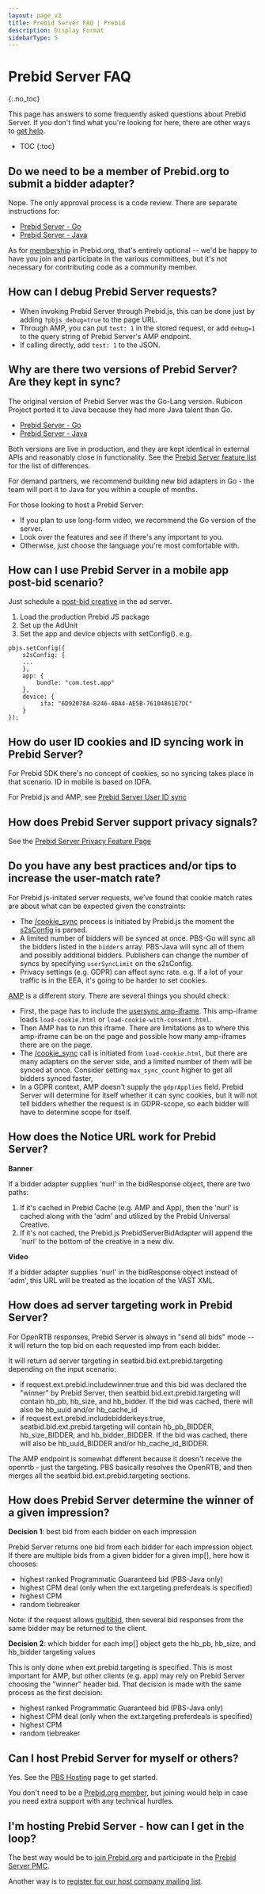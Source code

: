 ```yaml
---
layout: page_v2
title: Prebid Server FAQ | Prebid
description: Display Format
sidebarType: 5
---
```


# Prebid Server FAQ
{:.no_toc}

This page has answers to some frequently asked questions about Prebid Server. If you don't find what you're looking for here, there are other ways to [get help](/support/index.html).

* TOC
{:toc}

## Do we need to be a member of Prebid.org to submit a bidder adapter?

Nope. The only approval process is a code review. There are separate instructions for:

- [Prebid Server - Go](/prebid-server/developers/add-new-bidder-go.html)
- [Prebid Server - Java](/prebid-server/developers/add-new-bidder-java.html)

As for [membership](https://prebid.org/membership/) in Prebid.org, that's entirely optional -- we'd be happy to have you join and participate in the various committees,
but it's not necessary for contributing code as a community member.

## How can I debug Prebid Server requests?

+ When invoking Prebid Server through Prebid.js, this can be done just by adding `?pbjs_debug=true` to the page URL.
+ Through AMP, you can put `test: 1` in the stored request, or add `debug=1` to the query string of Prebid Server's AMP endpoint.
+ If calling directly, add `test: 1` to the JSON.

## Why are there two versions of Prebid Server? Are they kept in sync?

The original version of Prebid Server was the Go-Lang version. Rubicon Project
ported it to Java because they had more Java talent than Go.

+ [Prebid Server - Go](https://github.com/prebid/prebid-server)
+ [Prebid Server - Java](https://github.com/prebid/prebid-server-java)

Both versions are live in production, and they are kept identical in external APIs
and reasonably close in functionality. See the [Prebid Server feature list](/prebid-server/features/pbs-feature-idx.html) for the list of differences.

For demand partners, we recommend building new bid adapters in Go - the team will port it to Java for you within a couple of months.

For those looking to host a Prebid Server:
- If you plan to use long-form video, we recommend the Go version of the server.
- Look over the features and see if there's any important to you.
- Otherwise, just choose the language you're most comfortable with.

## How can I use Prebid Server in a mobile app post-bid scenario?

Just schedule a [post-bid creative]({{site.baseurl}}/dev-docs/examples/postbid.html) in the ad server.

1. Load the production Prebid JS package
1. Set up the AdUnit
1. Set the app and device objects with setConfig(). e.g.

```
pbjs.setConfig({
    s2sConfig: {
    ...
    },
    app: {
        bundle: "com.test.app"
    },
    device: {
         ifa: "6D92078A-8246-4BA4-AE5B-76104861E7DC"
    }
});
```
## How do user ID cookies and ID syncing work in Prebid Server?

For Prebid SDK there's no concept of cookies, so no syncing takes place in that scenario. ID in mobile is based on IDFA.

For Prebid.js and AMP, see [Prebid Server User ID sync](/prebid-server/developers/pbs-cookie-sync.html)

## How does Prebid Server support privacy signals?

See the [Prebid Server Privacy Feature Page](/prebid-server/features/pbs-privacy.html)

## Do you have any best practices and/or tips to increase the user-match rate?

For Prebid.js-initated server requests, we've found that cookie match rates are about what can be expected given the constraints:

- The [/cookie_sync](/prebid-server/developers/pbs-cookie-sync.html) process is initiated by Prebid.js the moment the [s2sConfig](https://docs.prebid.org/dev-docs/publisher-api-reference.html#setConfig-Server-to-Server) is parsed.
- A limited number of bidders will be synced at once. PBS-Go will sync all the bidders listed in the `bidders` array. PBS-Java will sync all of them and possibly additional bidders. Publishers can change the number of syncs by specifying `userSyncLimit` on the s2sConfig.
- Privacy settings (e.g. GDPR) can affect sync rate. e.g. If a lot of your traffic is in the EEA, it's going to be harder to set cookies.

[AMP](/prebid-server/use-cases/pbs-amp.html) is a different story. There are several things you should check:

- First, the page has to include the [usersync amp-iframe](/dev-docs/show-prebid-ads-on-amp-pages.html#user-sync). This amp-iframe loads `load-cookie.html` or `load-cookie-with-consent.html`.
- Then AMP has to run this iframe. There are limitations as to where this amp-iframe can be on the page and possible how many amp-iframes there are on the page.
- The [/cookie_sync](/prebid-server/developers/pbs-cookie-sync.html) call is initiated from `load-cookie.html`, but there are many adapters on the server side, and a limited number of them will be synced at once. Consider setting `max_sync_count` higher to get all bidders synced faster,
- In a GDPR context, AMP doesn't supply the `gdprApplies` field. Prebid Server will determine for itself whether it can sync cookies, but it will not tell bidders whether the request is in GDPR-scope, so each bidder will have to determine scope for itself.

## How does the Notice URL work for Prebid Server?

**Banner**

If a bidder adapter supplies 'nurl' in the bidResponse object, there are two paths:

1) If it's cached in Prebid Cache (e.g. AMP and App), then the 'nurl' is cached along with the 'adm' and utilized by the Prebid Universal Creative.
2) If it's not cached, the Prebid.js PrebidServerBidAdapter will append the 'nurl' to the bottom of the creative in a new div.

**Video**

If a bidder adapter supplies 'nurl' in the bidResponse object instead of 'adm',
this URL will be treated as the location of the VAST XML.

## How does ad server targeting work in Prebid Server?

For OpenRTB responses, Prebid Server is always in "send all bids" mode -- it will return the top bid on each requested imp from each bidder.

It will return ad server targeting in seatbid.bid.ext.prebid.targeting depending on the input scenario:

- if request.ext.prebid.includewinner:true and this bid was declared the "winner" by Prebid Server, then seatbid.bid.ext.prebid.targeting will contain hb_pb, hb_size, and hb_bidder. If the bid was cached, there will also be hb_uuid and/or hb_cache_id
- if request.ext.prebid.includebidderkeys:true, seatbid.bid.ext.prebid.targeting will contain hb_pb_BIDDER, hb_size_BIDDER, and hb_bidder_BIDDER. If the bid was cached, there will also be hb_uuid_BIDDER and/or hb_cache_id_BIDDER.

The AMP endpoint is somewhat different because it doesn't receive the openrtb - just the targeting. PBS basically resolves the OpenRTB, and then merges all the seatbid.bid.ext.prebid.targeting sections.

## How does Prebid Server determine the winner of a given impression?

**Decision 1**: best bid from each bidder on each impression

Prebid Server returns one bid from each bidder for each impression object. If there
are multiple bids from a given bidder for a given imp[], here how it chooses:

- highest ranked Programmatic Guaranteed bid (PBS-Java only)
- highest CPM deal (only when the ext.targeting.preferdeals is specified)
- highest CPM
- random tiebreaker

Note: if the request allows [multibid](/prebid-server/endpoints/openrtb2/pbs-endpoint-auction.html#multibid-pbs-java-only), then several bid responses from the same bidder may
be returned to the client.

**Decision 2**: which bidder for each imp[] object gets the hb_pb, hb_size, and hb_bidder targeting values

This is only done when ext.prebid.targeting is specified.
This is most important for AMP, but other clients (e.g. app) may rely on Prebid Server
choosing the "winner" header bid. That decision is made with the same process as the
first decision:

- highest ranked Programmatic Guaranteed bid (PBS-Java only)
- highest CPM deal (only when the ext.targeting.preferdeals is specified)
- highest CPM
- random tiebreaker

## Can I host Prebid Server for myself or others?

Yes. See the [PBS Hosting](/prebid-server/hosting/pbs-hosting.html) page to get started.

You don't need to be a [Prebid.org member](https://prebid.org/membership/), but joining would help in case you need extra
support with any technical hurdles.

## I'm hosting Prebid Server - how can I get in the loop?

The best way would be to [join Prebid.org](https://prebid.org/membership/) and
participate in the [Prebid Server PMC](https://prebid.org/project-management-committees/).

Another way is to [register for our host company mailing list](/prebid-server/hosting/pbs-hosting.html#optional-registration).
